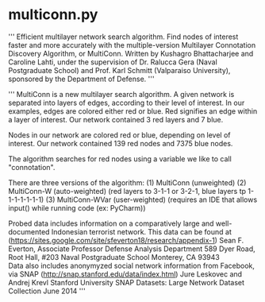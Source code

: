 # multiconn.py

'''
Efficient multilayer network search algorithm. Find nodes of interest faster and more accurately with 
the multiple-version Multilayer Connotation Discovery Algorithm, or MultiConn. 
Written by Kushagro Bhattacharjee and Caroline Lahti, under the supervision of 
Dr. Ralucca Gera (Naval Postgraduate School) and Prof. Karl Schmitt (Valparaiso University), 
sponsored by the Department of Defense.
'''

'''
MultiConn is a new multilayer search algorithm. A given network is separated into layers of edges, according to their level of interest. 
In our examples, edges are colored either red or blue. Red signifies an edge within a layer of interest.
Our network contained 3 red layers and 7 blue.

Nodes in our network are colored red or blue, depending on level of interest.
Our network contained 139 red nodes and 7375 blue nodes.

The algorithm searches for red nodes using a variable we like to call "connotation". 

There are three versions of the algorithm: 
(1) MultiConn (unweighted)
(2) MultiConn-W (auto-weighted) (red layers to 3-1-1 or 3-2-1, blue layers tp 1-1-1-1-1-1-1)
(3) MultiConn-WVar (user-weighted) (requires an IDE that allows input() while running code (ex: PyCharm))

Probed data includes information on a comparatively large and well-documented Indonesian terrorist network.
This data can be found at (https://sites.google.com/site/sfeverton18/research/appendix-1)
    Sean F. Everton, Associate Professor
    Defense Analysis Department
    589 Dyer Road, Root Hall, #203
    Naval Postgraduate School
    Monterey, CA 93943  
Data also includes anonymyzed social network information from Facebook, via SNAP (http://snap.stanford.edu/data/index.html)
    Jure Leskovec and Andrej Krevl
    Stanford University
    SNAP Datasets: Large Network Dataset Collection
    June 2014
'''
